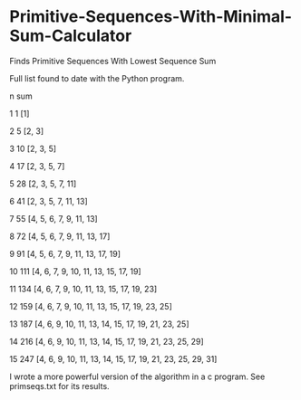 # Primitive-Sequences-With-Minimal-Sum-Calculator
Finds Primitive Sequences  With Lowest Sequence Sum

Full list found to date with the Python program.

 n sum

 1   1 [1]

 2   5 [2, 3]

 3  10 [2, 3, 5]

 4  17 [2, 3, 5, 7]

 5  28 [2, 3, 5, 7, 11]

 6  41 [2, 3, 5, 7, 11, 13]
 
 7  55 [4, 5, 6, 7, 9, 11, 13]
 
 8  72 [4, 5, 6, 7, 9, 11, 13, 17]
 
 9  91 [4, 5, 6, 7, 9, 11, 13, 17, 19]
 
10 111 [4, 6, 7, 9, 10, 11, 13, 15, 17, 19]
 
11 134 [4, 6, 7, 9, 10, 11, 13, 15, 17, 19, 23]
 
12 159 [4, 6, 7, 9, 10, 11, 13, 15, 17, 19, 23, 25]
 
13 187 [4, 6, 9, 10, 11, 13, 14, 15, 17, 19, 21, 23, 25]
 
14 216 [4, 6, 9, 10, 11, 13, 14, 15, 17, 19, 21, 23, 25, 29]
 
15 247 [4, 6, 9, 10, 11, 13, 14, 15, 17, 19, 21, 23, 25, 29, 31]

I wrote a more powerful version of the algorithm in a c program. See primseqs.txt for its results.
